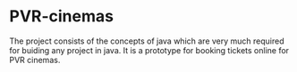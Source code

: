 # PVR-cinemas

The project consists of the concepts of java which are very much required for buiding any project in java. It is a prototype for booking tickets online for PVR cinemas.
